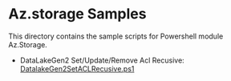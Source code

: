 # Az.storage Samples
This directory contains the sample scripts for Powershell module Az.Storage.

- DataLakeGen2 Set/Update/Remove Acl Recusive: [DatalakeGen2SetACLRecusive.ps1](DatalakeGen2SetACLRecusive.ps1)